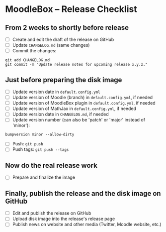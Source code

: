 # MoodleBox – Release Checklist

## From 2 weeks to shortly before release

- [ ] Create and edit the draft of the release on GitHub
- [ ] Update `CHANGELOG.md` (same changes)
- [ ] Commit the changes:
```
git add CHANGELOG.md
git commit -m "Update release notes for upcoming release x.y.z."
```

## Just before preparing the disk image

- [ ] Update version date in `default.config.yml`
- [ ] Update version of Moodle (branch) in `default.config.yml`, if needed
- [ ] Update version of MoodleBox plugin in `default.config.yml`, if needed
- [ ] Update version of MathJax in `default.config.yml`, if needed
- [ ] Update version date in `CHANGELOG.md`, if needed
- [ ] Update version number (can also be 'patch' or 'major' instead of 'minor'):
```
bumpversion minor --allow-dirty
```
- [ ] Push: `git push`
- [ ] Push tags: `git push --tags`

## Now do the real release work

- [ ] Prepare and finalize the image

## Finally, publish the release and the disk image on GitHub

- [ ] Edit and publish the release on GitHub
- [ ] Upload disk image into the release's release page
- [ ] Publish news on website and other media (Twitter, Moodle website, etc.)
